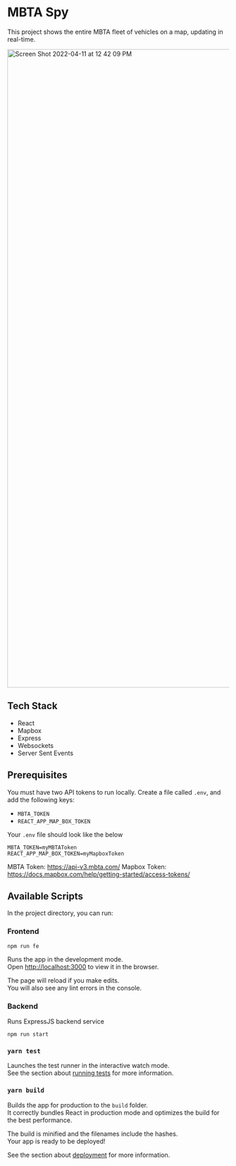 # MBTA Spy

This project shows the entire MBTA fleet of vehicles on a map, updating in real-time.

<img width="1449" alt="Screen Shot 2022-04-11 at 12 42 09 PM" src="https://user-images.githubusercontent.com/28308815/162789312-4b9bb51d-0502-4716-bc6c-b889c6741bd8.png">


## Tech Stack
- React
- Mapbox
- Express
- Websockets
- Server Sent Events

## Prerequisites

You must have two API tokens to run locally.  Create a file called `.env`, and add the following keys:
- `MBTA_TOKEN`
- `REACT_APP_MAP_BOX_TOKEN`

Your `.env` file should look like the below

```
MBTA_TOKEN=myMBTAToken
REACT_APP_MAP_BOX_TOKEN=myMapboxToken
```

MBTA Token: https://api-v3.mbta.com/
Mapbox Token: https://docs.mapbox.com/help/getting-started/access-tokens/

## Available Scripts

In the project directory, you can run:

### Frontend

```
npm run fe
```

Runs the app in the development mode.\
Open [http://localhost:3000](http://localhost:3000) to view it in the browser.

The page will reload if you make edits.\
You will also see any lint errors in the console.

### Backend

Runs ExpressJS backend service
```
npm run start
```

### `yarn test`

Launches the test runner in the interactive watch mode.\
See the section about [running tests](https://facebook.github.io/create-react-app/docs/running-tests) for more information.

### `yarn build`

Builds the app for production to the `build` folder.\
It correctly bundles React in production mode and optimizes the build for the best performance.

The build is minified and the filenames include the hashes.\
Your app is ready to be deployed!

See the section about [deployment](https://facebook.github.io/create-react-app/docs/deployment) for more information.
